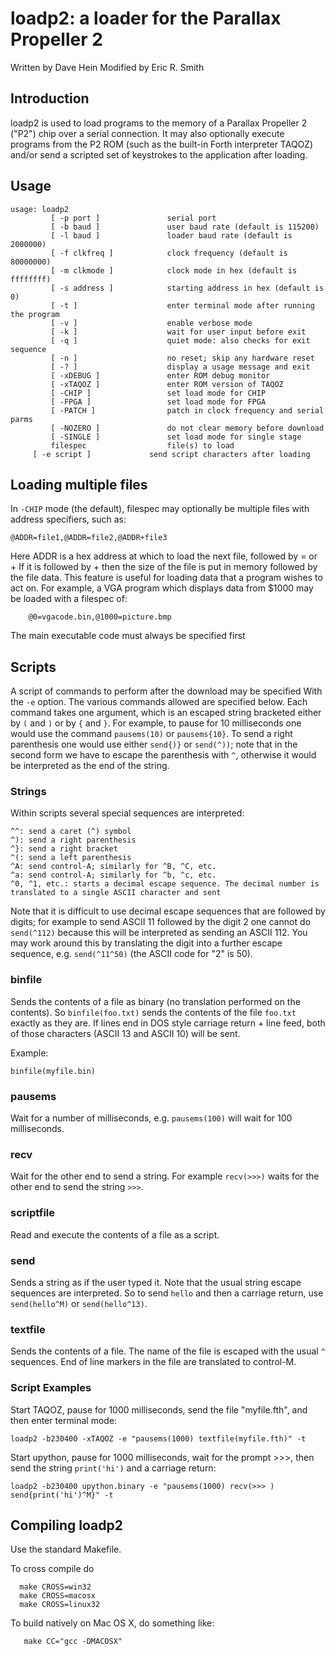 # loadp2: a loader for the Parallax Propeller 2

Written by Dave Hein
Modified by Eric R. Smith

## Introduction

loadp2 is used to load programs to the memory of a Parallax Propeller 2 ("P2") chip over a serial connection. It may also optionally execute programs from the P2 ROM (such as the built-in Forth interpreter TAQOZ) and/or send a scripted set of keystrokes to the application after loading.

## Usage

```
usage: loadp2
         [ -p port ]               serial port
         [ -b baud ]               user baud rate (default is 115200)
         [ -l baud ]               loader baud rate (default is 2000000)
         [ -f clkfreq ]            clock frequency (default is 80000000)
         [ -m clkmode ]            clock mode in hex (default is ffffffff)
         [ -s address ]            starting address in hex (default is 0)
         [ -t ]                    enter terminal mode after running the program
         [ -v ]                    enable verbose mode
         [ -k ]                    wait for user input before exit
         [ -q ]                    quiet mode: also checks for exit sequence
         [ -n ]                    no reset; skip any hardware reset
         [ -? ]                    display a usage message and exit
         [ -xDEBUG ]               enter ROM debug monitor
         [ -xTAQOZ ]               enter ROM version of TAQOZ
         [ -CHIP ]                 set load mode for CHIP
         [ -FPGA ]                 set load mode for FPGA
         [ -PATCH ]                patch in clock frequency and serial parms
         [ -NOZERO ]               do not clear memory before download
         [ -SINGLE ]               set load mode for single stage
         filespec                  file(s) to load
	 [ -e script ]             send script characters after loading
```

## Loading multiple files

In `-CHIP` mode (the default), filespec may optionally be multiple files with address specifiers, such as:
```
@ADDR=file1,@ADDR=file2,@ADDR+file3
```
Here ADDR is a hex address at which to load the next file, followed by = or +
If it is followed by + then the size of the file is put in memory followed by
the file data. This feature is useful for loading data that a program wishes
to act on. For example, a VGA program which displays data from $1000 may be
loaded with a filespec of:
```
    @0=vgacode.bin,@1000=picture.bmp
```
The main executable code must always be specified first

## Scripts

A script of commands to perform after the download may be specified With the `-e` option. The various commands allowed
are specified below. Each command takes one argument, which is an escaped string bracketed either by `(` and `)` or by `{` and `}`. For example, to pause for 10 milliseconds one would use the command `pausems(10)` or `pausems{10}`. To send a right parenthesis one would use either `send{)}` or `send(^))`; note that in the second form we have to escape the parenthesis with `^`, otherwise it would be interpreted as the end of the string.

### Strings

Within scripts several special sequences are interpreted:
```
^^: send a caret (^) symbol
^): send a right parenthesis
^}: send a right bracket
^(: send a left parenthesis
^A: send control-A; similarly for ^B, ^C, etc.
^a: send control-A; similarly for ^b, ^c, etc.
^0, ^1, etc.: starts a decimal escape sequence. The decimal number is translated to a single ASCII character and sent
```
Note that it is difficult to use decimal escape sequences that are followed by digits; for example to send ASCII 11 followed by the digit 2 one cannot do `send(^112)` because this will be interpreted as sending an ASCII 112. You may work around this by translating the digit into a further escape sequence, e.g. `send(^11^50)` (the ASCII code for "2" is 50).

### binfile

Sends the contents of a file as binary (no translation performed on the contents). So `binfile(foo.txt)` sends the contents of the file `foo.txt` exactly as they are. If lines end in DOS style carriage return + line feed, both of those characters (ASCII 13 and ASCII 10) will be sent.

Example:
```
binfile(myfile.bin)
```

### pausems

Wait for a number of milliseconds, e.g. `pausems(100)` will wait for 100 milliseconds.

### recv

Wait for the other end to send a string. For example `recv(>>>)` waits for the other end to send the string `>>>`.

### scriptfile

Read and execute the contents of a file as a script.

### send

Sends a string as if the user typed it. Note that the usual string escape sequences are interpreted. So to send
`hello` and then a carriage return, use `send(hello^M)` or `send(hello^13)`.

### textfile

Sends the contents of a file. The name of the file is escaped with the usual `^` sequences. End of line markers in the file are translated to control-M.

### Script Examples

Start TAQOZ, pause for 1000 milliseconds, send the file "myfile.fth", and then enter terminal mode:
```
loadp2 -b230400 -xTAQOZ -e "pausems(1000) textfile(myfile.fth)" -t
```

Start upython, pause for 1000 milliseconds, wait for the prompt >>>, then send the string `print('hi')` and a carriage return:
```
loadp2 -b230400 upython.binary -e "pausems(1000) recv(>>> ) send{print('hi')^M}" -t
```

## Compiling loadp2

Use the standard Makefile.

To cross compile do
```
  make CROSS=win32
  make CROSS=macosx
  make CROSS=linux32
```

To build natively on Mac OS X, do something like:
```
   make CC="gcc -DMACOSX"
```
